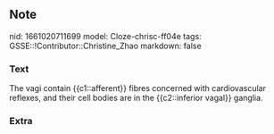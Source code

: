 ## Note
nid: 1661020711699
model: Cloze-chrisc-ff04e
tags: GSSE::!Contributor::Christine_Zhao
markdown: false

### Text
<div>
  <div>
    <div>
      The vagi contain {{c1::afferent}} fibres concerned with
      cardiovascular reflexes, and their cell bodies are in the
      {{c2::inferior vagal}} ganglia.
    </div>
  </div>
</div>

### Extra

